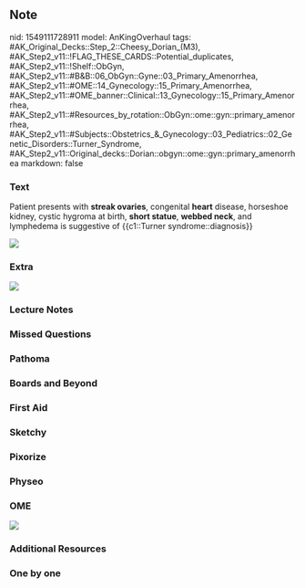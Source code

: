 ## Note
nid: 1549111728911
model: AnKingOverhaul
tags: #AK_Original_Decks::Step_2::Cheesy_Dorian_(M3), #AK_Step2_v11::!FLAG_THESE_CARDS::Potential_duplicates, #AK_Step2_v11::!Shelf::ObGyn, #AK_Step2_v11::#B&B::06_ObGyn::Gyne::03_Primary_Amenorrhea, #AK_Step2_v11::#OME::14_Gynecology::15_Primary_Amenorrhea, #AK_Step2_v11::#OME_banner::Clinical::13_Gynecology::15_Primary_Amenorrhea, #AK_Step2_v11::#Resources_by_rotation::ObGyn::ome::gyn::primary_amenorrhea, #AK_Step2_v11::#Subjects::Obstetrics_&_Gynecology::03_Pediatrics::02_Genetic_Disorders::Turner_Syndrome, #AK_Step2_v11::Original_decks::Dorian::obgyn::ome::gyn::primary_amenorrhea
markdown: false

### Text
Patient presents with <b>streak ovaries</b>, congenital
<b>heart</b> disease, horseshoe kidney, cystic hygroma at birth,
<b>short statue</b>, <b>webbed neck</b>, and lymphedema is
suggestive of {{c1::Turner syndrome::diagnosis}}
<div><img src="X2604-T-53.png"></div>

### Extra
<img src="paste-390665930276867.jpg">

### Lecture Notes


### Missed Questions


### Pathoma


### Boards and Beyond


### First Aid


### Sketchy


### Pixorize


### Physeo


### OME
<div class="ome-widget">
  <a href=
  "https://onlinemeded.org/spa/gynecology/primary-amenorrhea/acquire?ref=anki">
  <img src="_OME_AnkiFlashcards_Lesson_6.png"></a>
</div>

### Additional Resources


### One by one

